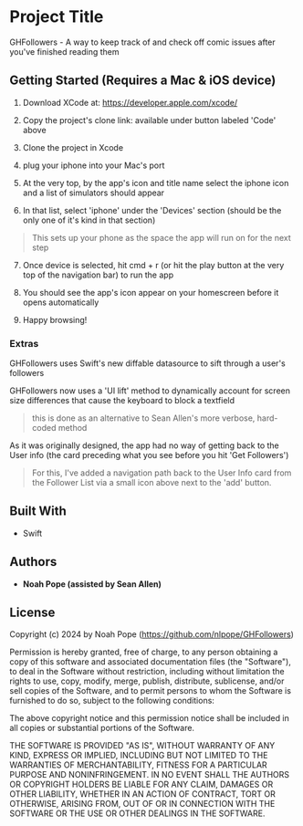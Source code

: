 # Project Title

GHFollowers - A way to keep track of and check off comic issues after you've finished reading them

## Getting Started (Requires a Mac & iOS device)

1. Download XCode at: https://developer.apple.com/xcode/ 

2. Copy the project's clone link: available under button labeled 'Code' above

3. Clone the project in Xcode

4. plug your iphone into your Mac's port

5. At the very top, by the  app's icon and title name select the iphone icon and a list of simulators should appear 

6. In that list, select 'iphone' under the 'Devices' section (should be the only one of it's kind in that section)
  > This sets up your phone as the space the app will run on for the next step

7. Once device is selected, hit cmd + r (or hit the play button at the very top of the navigation bar) to run the app

8. You should see the app's icon appear on your homescreen before it opens automatically

9. Happy browsing!



### Extras

GHFollowers uses Swift's new diffable datasource to sift through a user's followers

GHFollowers now uses a 'UI lift' method to dynamically account for screen size differences that cause the keyboard to block a textfield 
  > this is done as an alternative to Sean Allen's more verbose, hard-coded method

As it was originally designed, the app had no way of getting back to the User info (the card preceding what you see before you hit 'Get Followers')
  > For this, I've added a navigation path back to the User Info card from the Follower List via a small icon above next to the 'add' button.

## Built With

* Swift
  

## Authors

* **Noah Pope (assisted by Sean Allen)**


## License

Copyright (c) 2024 by Noah Pope (https://github.com/nlpope/GHFollowers)

Permission is hereby granted, free of charge, to any person obtaining a copy of this software and associated documentation files (the "Software"), to deal in the Software without restriction, including without limitation the rights to use, copy, modify, merge, publish, distribute, sublicense, and/or sell copies of the Software, and to permit persons to whom the Software is furnished to do so, subject to the following conditions:

The above copyright notice and this permission notice shall be included in all copies or substantial portions of the Software.

THE SOFTWARE IS PROVIDED "AS IS", WITHOUT WARRANTY OF ANY KIND, EXPRESS OR IMPLIED, INCLUDING BUT NOT LIMITED TO THE WARRANTIES OF MERCHANTABILITY, FITNESS FOR A PARTICULAR PURPOSE AND NONINFRINGEMENT. IN NO EVENT SHALL THE AUTHORS OR COPYRIGHT HOLDERS BE LIABLE FOR ANY CLAIM, DAMAGES OR OTHER LIABILITY, WHETHER IN AN ACTION OF CONTRACT, TORT OR OTHERWISE, ARISING FROM, OUT OF OR IN CONNECTION WITH THE SOFTWARE OR THE USE OR OTHER DEALINGS IN THE SOFTWARE.
